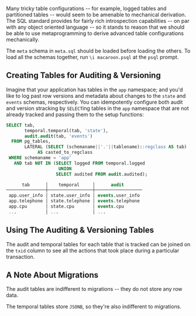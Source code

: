 
Many tricky table configurations -- for example, logged tables and partitioned
tables -- would seem to be amenable to mechanical derivation. The SQL standard
provides for fairly rich introspection capabilities -- on par with any object
oriented language -- so it stands to reason that we should be able to use
metaprogramming to derive advanced table configurations mechanically.

The `meta` schema in `meta.sql` should be loaded before loading the others. To
load all the schemas together, run `\i macaroon.psql` at the `psql` prompt.

Creating Tables for Auditing & Versioning
-------------------------------------------

Imagine that your application has tables in the `app` namespace; and you'd like
to log past row versions and metadata about changes to the `state` and `events`
schemas, respectively. You can idempotently configure both audit and version
stracking by `SELECT`ing tables in the `app` namespace that are not already
tracked and passing them to the setup functions:

```sql
SELECT tab,
       temporal.temporal(tab, 'state'),
       audit.audit(tab, 'events')
  FROM pg_tables,
       LATERAL (SELECT (schemaname||'.'||tablename)::regclass AS tab)
            AS casted_to_regclass
 WHERE schemaname = 'app'
   AND tab NOT IN (SELECT logged FROM temporal.logged
                    UNION
                   SELECT audited FROM audit.audited);

      tab      │    temporal     │      audit
───────────────┼─────────────────┼──────────────────
 app.user_info │ state.user_info │ events.user_info
 app.telephone │ state.telephone │ events.telephone
 app.cpu       │ state.cpu       │ events.cpu
 ...           │ ...             │ ...
```


Using The Auditing & Versioning Tables
--------------------------------------

The audit and temporal tables for each table that is tracked can be joined on
the `txid` column to see all the actions that took place during a particular
transaction.


A Note About Migrations
-----------------------

The audit tables are indifferent to migrations -- they do not store any row
data.

The temporal tables store `JSONB`, so they're also indifferent to migrations.

